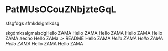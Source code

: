 # PatMUsOCouZNbjzteGqL
sfsgfdgs
sfmkdslgmlkdsg


skgdmksalgmalsdgHello ZAMA
Hello ZAMA
Hello ZAMA
Hello ZAMA
Hello ZAMA
aecho Hello ZAMa .> README
Hello ZAMA
*Hello ZAMA*
*Hello ZAMA*
*Hello ZAMA*
Hello ZAMA
Hello ZAMA
